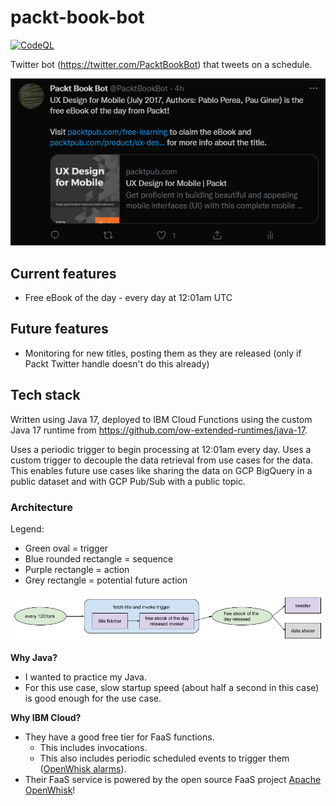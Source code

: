 # packt-book-bot

[![CodeQL](https://github.com/mattwelke/packt-book-bot/actions/workflows/codeql-analysis.yml/badge.svg?branch=main)](https://github.com/mattwelke/packt-book-bot/actions/workflows/codeql-analysis.yml)

Twitter bot (https://twitter.com/PacktBookBot) that tweets on a schedule.

![Screenshot of free eBook of the day tweet](img/free_example.png)

## Current features

- Free eBook of the day - every day at 12:01am UTC

## Future features

- Monitoring for new titles, posting them as they are released (only if Packt Twitter handle doesn't do this already)

## Tech stack

Written using Java 17, deployed to IBM Cloud Functions using the custom Java 17 runtime from https://github.com/ow-extended-runtimes/java-17.

Uses a periodic trigger to begin processing at 12:01am every day. Uses a custom trigger to decouple the data retrieval from use cases for the data. This enables future use cases like sharing the data on GCP BigQuery in a public dataset and with GCP Pub/Sub with a public topic.

### Architecture

Legend:

* Green oval = trigger
* Blue rounded rectangle = sequence
* Purple rectangle = action
* Grey rectangle = potential future action

![architecture diagram](img/architecture.png)

**Why Java?**

* I wanted to practice my Java.
* For this use case, slow startup speed (about half a second in this case) is good enough for the use case.

**Why IBM Cloud?**

* They have a good free tier for FaaS functions.
  * This includes invocations.
  * This also includes periodic scheduled events to trigger them ([OpenWhisk alarms](https://github.com/apache/openwhisk-package-alarms/blob/master/provider/lib/cronAlarm.js)).
* Their FaaS service is powered by the open source FaaS project [Apache OpenWhisk](https://openwhisk.apache.org/)! 
